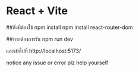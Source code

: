 # React + Vite

##สิ่งที่ต้องใช้
npm install
npm install react-router-dom 

##หากต้องการรัน
npm run dev 

และเข้าไปที่ http://localhost:5173/

notice any issue or error plz help yourself
